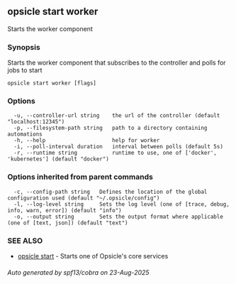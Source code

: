 ## opsicle start worker

Starts the worker component

### Synopsis

Starts the worker component that subscribes to the controller and polls for jobs to start

```
opsicle start worker [flags]
```

### Options

```
  -u, --controller-url string    the url of the controller (default "localhost:12345")
  -p, --filesystem-path string   path to a directory containing automations
  -h, --help                     help for worker
  -i, --poll-interval duration   interval between polls (default 5s)
  -r, --runtime string           runtime to use, one of ['docker', 'kubernetes'] (default "docker")
```

### Options inherited from parent commands

```
  -c, --config-path string   Defines the location of the global configuration used (default "~/.opsicle/config")
  -l, --log-level string     Sets the log level (one of [trace, debug, info, warn, error]) (default "info")
  -o, --output string        Sets the output format where applicable (one of [text, json]) (default "text")
```

### SEE ALSO

* [opsicle start](cli/opsicle_start.md)	 - Starts one of Opsicle's core services

###### Auto generated by spf13/cobra on 23-Aug-2025

